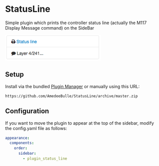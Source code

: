 # StatusLine

Simple plugin which prints the controller status line (actually the M117 Display Message command) on the SideBar

![StatusLine](status_line.png?raw=true) 

## Setup

Install via the bundled [Plugin Manager](https://github.com/foosel/OctoPrint/wiki/Plugin:-Plugin-Manager)
or manually using this URL:

    https://github.com/AmedeeBulle/StatusLine/archive/master.zip

## Configuration

If you want to move the plugin to appear at the top of the sidebar, modify the config.yaml file as follows:

```yaml
appearance:
  components:
    order:
      sidebar:
        - plugin_status_line
```
